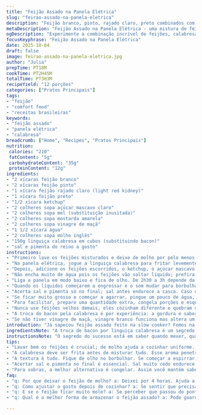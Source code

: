 ```yaml
---
title: "Feijão Assado na Panela Elétrica"
slug: "feirao-assado-na-panela-eletrica"
description: "Feijão branco, pinto, rajado claro, preto combinados com ketchup, açúcar mascavo claro, mostarda amarela, vinagre de maçã, água, molho inglês e bacon cozinhados lentamente. Método ajustado para textura perfeita com verbas visuais e olfativas. Adição de mel para toque especial. Troca do bacon por linguiça calabresa para sabor intenso. Cozimento estendido em leve variação para texturas personalizadas. É para quem manja do ponto do feijão, reconhece cheiro e textura, e não segue relógio à risca."
metaDescription: "Feijão Assado na Panela Elétrica - uma mistura de feijões, calabresa e um toque de mel que transforma seu prato em um sabor incomparável."
ogDescription: "Experimente a combinação incrível de feijões, calabresa e mel nesta receita de Feijão Assado feito na panela elétrica. Sabor e praticidade."
focusKeyphrase: "Feijão Assado na Panela Elétrica"
date: 2025-10-04
draft: false
image: feirao-assado-na-panela-eletrica.jpg
author: "Julia"
prepTime: PT18M
cookTime: PT2H45M
totalTime: PT3H3M
recipeYield: "12 porções"
categories: ["Pratos Principais"]
tags:
- "feijão"
- "comfort food"
- "receitas brasileiras"
keywords:
- "feijão assado"
- "panela elétrica"
- "calabresa"
breadcrumb: ["Home", "Recipes", "Pratos Principais"]
nutrition: 
 calories: "210"
 fatContent: "5g"
 carbohydrateContent: "35g"
 proteinContent: "12g"
ingredients:
- "2 xícaras feijão branco"
- "2 xícaras feijão pinto"
- "1 xícara feijão rajado claro (light red kidney)"
- "1 xícara feijão preto"
- "1/2 xícara ketchup"
- "2 colheres sopa açúcar mascavo claro"
- "2 colheres sopa mel (substituição inusitada)"
- "2 colheres sopa mostarda amarela"
- "2 colheres sopa vinagre de maçã"
- "1 1/2 xícara água"
- "2 colheres sopa molho inglês"
- "150g linguiça calabresa em cubos (substituindo bacon)"
- "sal e pimenta do reino a gosto"
instructions:
- "Primeiro lave os feijões misturados e deixe de molho por pelo menos 4 horas; isso acelera o cozimento e evita inchaço desigual."
- "Na panela elétrica, jogue a linguiça calabresa para fritar levemente, mesmo que a panela não tenha função específica de fritar; rede o cheiro da gordura esquentando é a chave."
- "Depois, adicione os feijões escorridos, o ketchup, o açúcar mascavo, o mel, mostarda, vinagre, água e molho inglês. Misture rápido só para incorporar sem esfregar feijões, eles são delicados."
- "Não encha muito de água pois os feijões vão soltar líquido; prefira menos do que parece certo. O segredo da textura não é tempo exato, é olhar a superfície: quando começar a formar pequenas bolhas firmes e o cheiro mudar de cru pra caramelizado, sinal verde."
- "Liga a panela em modo baixo e fica de olho. De 2h30 a 3h depende da panela e do age do feijão. Revolva com cuidado após 2 horas, mexa debaixo pra cima, feijões moles se partem fácil."
- "Quando os líquidos começarem a engrossar e o som mudar para borbulhas lentas, prove um grão. Se amoleceu, mas ainda firme, tá na medida. Se já desmanchando, diminua o tempo na próxima tentativa."
- "Acerta sal e pimenta só no final; sal antes endurece a casca. Caso queira uma textura menos líquida, retire a tampa nos últimos 15-20 minutos para reduzir caldo."
- "Se ficar muito grosso e começar a agarrar, pingue um pouco de água, mexa, respira e espera mais uns minutos."
- "Para facilitar, prepare uma quantidade extra, congela porções e esquenta em panela com um splash de água para soltar o molho."
- "Nunca use feijões velhos demais, eles cozinham diferente e quebram muito. Mofo detectado no pacote? Descarta para evitar gosto estranho."
- "A troca do bacon pela calabresa é por experiência: a gordura e sabor são mais concentrados, dão um toque picante e mais brasileiro"
- "Se não tiver vinagre de maçã, vinagre branco funciona mas altera um pouco o sabor final."
introduction: "Já sapecou feijão assado feito na slow cooker? Fomos na tentativa e erro até sacar o momento certo, aquele cheiro que anuncia que o feijão está pronto pra festa. Mistura de feijões dão várias texturas e sabores. Eu troquei o bacon por calabresa uma vez e não voltei atrás. Aquele toque defumado foi ampliado, casca do feijão mais confortável, e o mel entra pra ajeitar o dulçor sem pesar. A questão é você sentir o ponto e não o tempo exato. Por isso o relógio é secundário, o olho, o nariz, e a colher que afunda quase sem resistência. Um cozimento lento, respeitando a natureza dos ingredientes e a panela elétrica que tem suas manias."
ingredientsNote: "A troca de bacon por linguiça calabresa é um segredo guardado pra quem quer mais brasileirice na receita. O mel junto ao açúcar mascavo traz uma doçura mais equilibrada, menos enjoativa. Usa vinagre de maçã para uma acidez sutil que corta a gordura da calabresa e ajuda na textura do feijão, mesmo que vinagre branco no aperto funcione. Prefira feijões frescos, eles cozinhando com calma e sem pressa das panelas manterão firmeza que surpreendem na textura. E a quantidade de água deve ser controlada; muita água deixa aguado, pouca seca demais. Vá ajustando conforme o cheiro e a visão do caldo. A mostarda amarela dá aquele amargo leve que ninguém sabe direito, mas diferencia esse prato dos feijões comuns."
instructionsNote: "O segredo do sucesso está em saber quando mexer, quando adicionar sal, e na observação constante do caldo. Fritar a calabresa direto na slow cooker eleva o sabor e retira o excesso de gordura antes de juntar com tudo. O molho inglês entra para dar um fundo umami, que só percebe quem cozinha com mais calma. Mexer de leve, sempre de baixo pra cima e com colher de madeira, evita quebrar os feijões. O cheiro é o termômetro, chega uma hora que parece bombom caramelizado; é hora de ajustar o sal e pimenta. Finalizar com tampa aberta ajuda engrossar o caldo, caso prefira mais ralo, só tirar a tampa antes do fim. Congelar sobra? Use freezer e recicle com um pouco de água pra dar vida nova ao feijão. Evita que fique empapado ou sequinho demais."
tips:
- "Lavar bem os feijões é crucial; de molho ajuda a cozinhar uniforme. Fiquei surpreso, quase sempre subestimava essa etapa. Sem molho, alguns ficam grudados e duros. Água não deve passar do nível dos feijões. Ajuste ao observar."
- "A calabresa deve ser frita antes de misturar tudo. Esse aroma penetrante é essencial. Usei a panela eléctrica, não é fritura como no fogão. Fritar na panela retira um pouco da gordura, mas mantém o sabor intenso. Cresce o sabor."
- "A textura é tudo. Fique de olho no borbulhar. Se começar a espirrar, a hora de mexer se aproxima. Mexer de baixo pra cima reduz risco de quebrar os feijões; eles são delicados. Se notar que está grudando, pingue um pouco de água."
- "Acertar sal e pimenta no final é essencial. Sal muito cedo endurece o feijão. A textura deve ser determinada pela sua visão e toque. Um feijão firme mas macio é o ponto ideal. Não tenha pressa; escute e observe."
- "Para sobras, a melhor alternativa é congelar. Assim você mantém sabor. Descongelar pode ser rápido; esquente com um pouco de água na panela, mas evite o micro-ondas. Respeitar o tempo é fundamental para não perder a textura."
faq:
- "q: Por que deixar o feijão de molho? a: Deixei por 4 horas. Ajuda a cozinhar bem e evita inchaço desuniforme. Feijões secos demoram muito tempo se não hidratar."
- "q: Como ajustar o gosto depois de cozinhar? a: Se sentir que precisa de mais sabor, pode adicionar um pouco mais de molho inglês. Mais um toque de calabresa vai bem também para intensificar."
- "q: E se o feijão ficar muito mole? a: Se perceber que passou do ponto, não se preocupe. Para a próxima vez, fique mais de olho na textura. Tempo não é exato aqui."
- "q: Qual é a melhor forma de armazenar o feijão assado? a: Pode guardar na geladeira em um pote fechado, dura alguns dias. Congelar é melhor se for a longo prazo, fica ótimo quando descongelar com um pouco de água."

---
```

